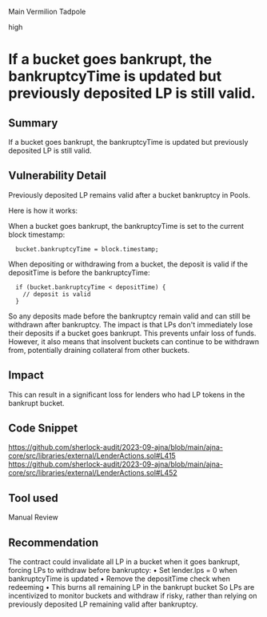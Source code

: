 Main Vermilion Tadpole

high

# If a bucket goes bankrupt, the bankruptcyTime is updated but previously deposited LP is still valid.
## Summary
If a bucket goes bankrupt, the bankruptcyTime is updated but previously deposited LP is still valid. 
## Vulnerability Detail
Previously deposited LP remains valid after a bucket bankruptcy in Pools.

Here is how it works:

When a bucket goes bankrupt, the bankruptcyTime is set to the current block timestamp:

      bucket.bankruptcyTime = block.timestamp;

When depositing or withdrawing from a bucket, the deposit is valid if the depositTime is before the bankruptcyTime:

      if (bucket.bankruptcyTime < depositTime) {
        // deposit is valid
      }

So any deposits made before the bankruptcy remain valid and can still be withdrawn after bankruptcy.
The impact is that LPs don't immediately lose their deposits if a bucket goes bankrupt. This prevents unfair loss of funds.
However, it also means that insolvent buckets can continue to be withdrawn from, potentially draining collateral from other buckets.

## Impact
This can result in a significant loss for lenders who had LP tokens in the bankrupt bucket.
## Code Snippet
https://github.com/sherlock-audit/2023-09-ajna/blob/main/ajna-core/src/libraries/external/LenderActions.sol#L415
https://github.com/sherlock-audit/2023-09-ajna/blob/main/ajna-core/src/libraries/external/LenderActions.sol#L452
## Tool used

Manual Review

## Recommendation
The contract could invalidate all LP in a bucket when it goes bankrupt, forcing LPs to withdraw before bankruptcy:
• Set lender.lps = 0 when bankruptcyTime is updated
• Remove the depositTime check when redeeming
• This burns all remaining LP in the bankrupt bucket
So LPs are incentivized to monitor buckets and withdraw if risky, rather than relying on previously deposited LP remaining valid after bankruptcy.

